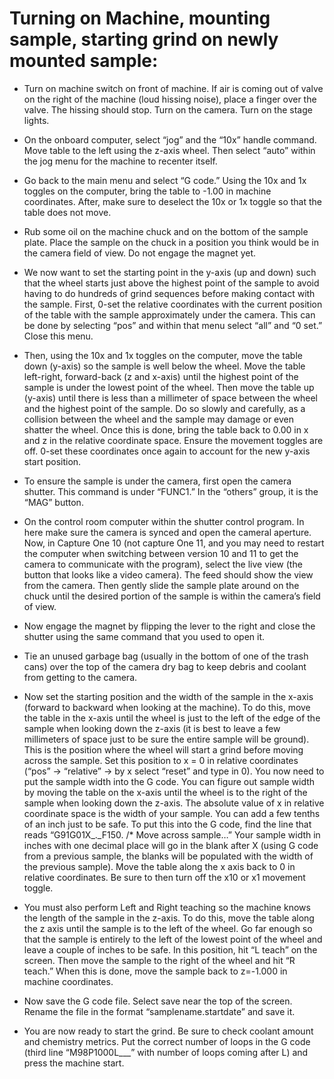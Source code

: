 # Turning on Machine, mounting sample, starting grind on newly mounted sample:

- Turn on machine switch on front of machine. If air is coming out of valve on the right of the machine (loud hissing noise), place a finger over the valve. The hissing should stop. Turn on the camera. Turn on the stage lights.

- On the onboard computer, select “jog” and the “10x” handle command. Move table to the left using the z-axis wheel. Then select “auto” within the jog menu for the machine to recenter itself.

- Go back to the main menu and select “G code.” Using the 10x and 1x toggles on the computer, bring the table to -1.00 in machine coordinates. After, make sure to deselect the 10x or 1x toggle so that the table does not move.

- Rub some oil on the machine chuck and on the bottom of the sample plate. Place the sample on the chuck in a position you think would be in the camera field of view. Do not engage the magnet yet.

- We now want to set the starting point in the y-axis (up and down) such that the wheel starts just above the highest point of the sample to avoid having to do hundreds of grind sequences before making contact with the sample. First, 0-set the relative coordinates with the current position of the table with the sample approximately under the camera. This can be done by selecting “pos” and within that menu select “all” and “0 set.” Close this menu.

- Then, using the 10x and 1x toggles on the computer, move the table down (y-axis) so the sample is well below the wheel. Move the table left-right, forward-back (z and x-axis) until the highest point of the sample is under the lowest point of the wheel. Then move the table up (y-axis) until there is less than a millimeter of space between the wheel and the highest point of the sample. Do so slowly and carefully, as a collision between the wheel and the sample may damage or even shatter the wheel. Once this is done, bring the table back to 0.00 in x and z in the relative coordinate space. Ensure the movement toggles are off. 0-set these coordinates once again to account for the new y-axis start position.

- To ensure the sample is under the camera, first open the camera shutter. This command is under “FUNC1.” In the “others” group, it is the “MAG” button.

- On the control room computer within the shutter control program. In here make sure the camera is synced and open the cameral aperture. Now, in Capture One 10 (not capture One 11, and you may need to restart the computer when switching between version 10 and 11 to get the camera to communicate with the program), select the live view (the button that looks like a video camera). The feed should show the view from the camera. Then gently slide the sample plate around on the chuck until the desired portion of the sample is within the camera’s field of view.

- Now engage the magnet by flipping the lever to the right and close the shutter using the same command that you used to open it.

- Tie an unused garbage bag (usually in the bottom of one of the trash cans) over the top of the camera dry bag to keep debris and coolant from getting to the camera.

- Now set the starting position and the width of the sample in the x-axis (forward to backward when looking at the machine). To do this, move the table in the x-axis until the wheel is just to the left of the edge of the sample when looking down the z-axis (it is best to leave a few millimeters of space just to be sure the entire sample will be ground). This is the position where the wheel will start a grind before moving across the sample. Set this position to x = 0 in relative coordinates (“pos” -> “relative” -> by x select “reset” and type in 0). You now need to put the sample width into the G code. You can figure out sample width by moving the table on the x-axis until the wheel is to the right of the sample when looking down the z-axis. The absolute value of x in relative coordinate space is the width of your sample. You can add a few tenths of an inch just to be safe. To put this into the G code, find the line that reads  “G91G01X_._F150.  /* Move across sample…” Your sample width in inches with one decimal place will go in the blank after X (using G code from a previous sample, the blanks will be populated with the width of the previous sample).  Move the table along the x axis back to 0 in relative coordinates. Be sure to then turn off the x10 or x1 movement toggle.

- You must also perform Left and Right teaching so the machine knows the length of the sample in the z-axis. To do this, move the table along the z axis until the sample is to the left of the wheel. Go far enough so that the sample is entirely to the left of the lowest point of the wheel and leave a couple of inches to be safe. In this position, hit “L teach” on the screen. Then move the sample to the right of the wheel and hit “R teach.” When this is done, move the sample back to z=-1.000 in machine coordinates.

- Now save the G code file. Select save near the top of the screen. Rename the file in the format “samplename.startdate” and save it.

- You are now ready to start the grind. Be sure to check coolant amount and chemistry metrics. Put the correct number of loops in the G code (third line “M98P1000L___” with number of loops coming after L) and press the machine start.
